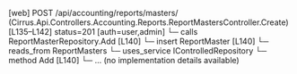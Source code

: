 [web] POST /api/accounting/reports/masters/  (Cirrus.Api.Controllers.Accounting.Reports.ReportMastersController.Create)  [L135–L142] status=201 [auth=user,admin]
  └─ calls ReportMasterRepository.Add [L140]
  └─ insert ReportMaster [L140]
    └─ reads_from ReportMasters
  └─ uses_service IControlledRepository<ReportMaster>
    └─ method Add [L140]
      └─ ... (no implementation details available)

